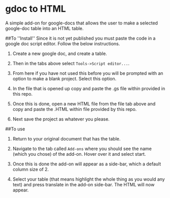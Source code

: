 # gdoc to HTML
A simple add-on for google-docs that allows the user to make a selected google-doc table into an HTML table. 

##To ''Install''
Since it is not yet published you must paste the code in a google doc script editor.
Follow the below instructions.

1. Create a new google doc, and create a table.

2. Then in the tabs above select ``Tools->Script editor...``.

3. From here if you have not used this before you will be prompted with an option to make a blank project. 
Select this option.

4. In the file that is opened up copy and paste the .gs file within provided in this repo.

5. Once this is done, open a new HTML file from the file tab above and copy and paste the .HTML
within file provided by this repo.

6. Next save the project as whatever you please.

##To use
1. Return to your original document that has the table.

2. Navigate to the tab called ```Add-ons``` where you should see the name (which you chose) of the add-on.
Hover over it and select start.

3. Once this is done the add-on will appear as a side-bar, which a default column size of 2.

4. Select your table (that means highlight the whole thing as you would any text) and press translate 
in the add-on side-bar. The HTML will now appear.
